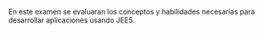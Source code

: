 En este examen se evaluaran los conceptos y habilidades necesarias para desarrollar aplicaciones usando JEE5.